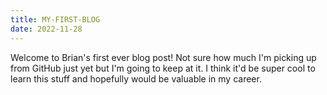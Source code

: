 ```yaml
---
title: MY-FIRST-BLOG
date: 2022-11-28
---
```

Welcome to Brian's first ever blog post!
Not sure how much I'm picking up from GitHub just yet but I'm going to keep at it.
I think it'd be super cool to learn this stuff and hopefully would be valuable in my career.
